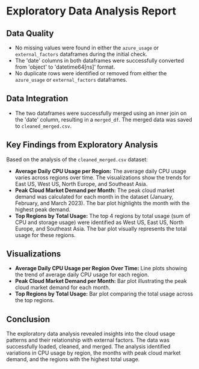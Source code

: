 # Exploratory Data Analysis Report

## Data Quality

*   No missing values were found in either the `azure_usage` or `external_factors` dataframes during the initial check.
*   The 'date' columns in both dataframes were successfully converted from 'object' to 'datetime64[ns]' format.
*   No duplicate rows were identified or removed from either the `azure_usage` or `external_factors` dataframes.

## Data Integration

*   The two dataframes were successfully merged using an inner join on the 'date' column, resulting in a `merged_df`. The merged data was saved to `cleaned_merged.csv`.

## Key Findings from Exploratory Analysis

Based on the analysis of the `cleaned_merged.csv` dataset:

*   **Average Daily CPU Usage per Region:** The average daily CPU usage varies across regions over time. The visualizations show the trends for East US, West US, North Europe, and Southeast Asia.
*   **Peak Cloud Market Demand per Month:** The peak cloud market demand was calculated for each month in the dataset (January, February, and March 2023). The bar plot highlights the month with the highest peak demand.
*   **Top Regions by Total Usage:** The top 4 regions by total usage (sum of CPU and storage usage) were identified as West US, East US, North Europe, and Southeast Asia. The bar plot visually represents the total usage for these regions.

## Visualizations

*   **Average Daily CPU Usage per Region Over Time:** Line plots showing the trend of average daily CPU usage for each region.
*   **Peak Cloud Market Demand per Month:** Bar plot illustrating the peak cloud market demand for each month.
*   **Top Regions by Total Usage:** Bar plot comparing the total usage across the top regions.

## Conclusion

The exploratory data analysis revealed insights into the cloud usage patterns and their relationship with external factors. The data was successfully loaded, cleaned, and merged. The analysis identified variations in CPU usage by region, the months with peak cloud market demand, and the regions with the highest total usage.
